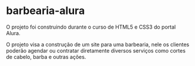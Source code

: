 # barbearia-alura
O projeto foi construindo durante o curso de HTML5 e CSS3 do portal Alura.

O projeto visa a construção de um site para uma barbearia, nele os clientes poderão agendar ou contratar diretamente diversos serviços como cortes de cabelo, barba e outras ações.
